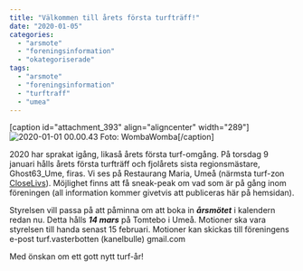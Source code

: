 ```yaml
---
title: "Välkommen till årets första turfträff!"
date: "2020-01-05"
categories: 
  - "arsmote"
  - "foreningsinformation"
  - "okategoriserade"
tags: 
  - "arsmote"
  - "foreningsinformation"
  - "turftraff"
  - "umea"
---
```


\[caption id="attachment\_393" align="aligncenter" width="289"\]![2020-01-01 00.00.43](http://www.turfvasterbotten.se/wp-content/uploads/2020/01/2020-01-01-00.00.43-e1578253925792.jpg?w=186) Foto: WombaWomba\[/caption\]

2020 har sprakat igång, likaså årets första turf-omgång. På torsdag 9 januari hålls årets första turfträff och fjolårets sista regionsmästare, Ghost63\_Ume, firas. Vi ses på Restaurang Maria, Umeå (närmsta turf-zon [CloseLivs](https://turfgame.com/map/CloseLIvs)). Möjlighet finns att få sneak-peak om vad som är på gång inom föreningen (all information kommer givetvis att publiceras här på hemsidan).

Styrelsen vill passa på att påminna om att boka in **_årsmötet_** i kalendern redan nu. Detta hålls **_14 mars_** på Tomtebo i Umeå. Motioner ska vara styrelsen till handa senast 15 februari. Motioner kan skickas till föreningens e-post turf.vasterbotten (kanelbulle) gmail.com

Med önskan om ett gott nytt turf-år!
